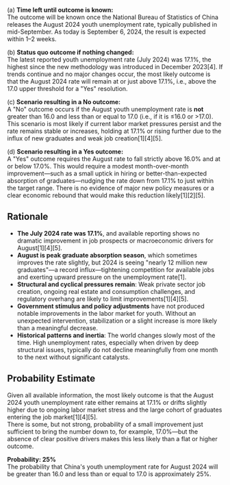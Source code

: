 (a) **Time left until outcome is known:**  
The outcome will be known once the National Bureau of Statistics of China releases the August 2024 youth unemployment rate, typically published in mid-September. As today is September 6, 2024, the result is expected within 1–2 weeks.

(b) **Status quo outcome if nothing changed:**  
The latest reported youth unemployment rate (July 2024) was 17.1%, the highest since the new methodology was introduced in December 2023[4]. If trends continue and no major changes occur, the most likely outcome is that the August 2024 rate will remain at or just above 17.1%, i.e., above the 17.0 upper threshold for a "Yes" resolution.

(c) **Scenario resulting in a No outcome:**  
A "No" outcome occurs if the August youth unemployment rate is **not** greater than 16.0 and less than or equal to 17.0 (i.e., if it is ≤16.0 or >17.0). This scenario is most likely if current labor market pressures persist and the rate remains stable or increases, holding at 17.1% or rising further due to the influx of new graduates and weak job creation[1][4][5].

(d) **Scenario resulting in a Yes outcome:**  
A "Yes" outcome requires the August rate to fall strictly above 16.0% and at or below 17.0%. This would require a modest month-over-month improvement—such as a small uptick in hiring or better-than-expected absorption of graduates—nudging the rate down from 17.1% to just within the target range. There is no evidence of major new policy measures or a clear economic rebound that would make this reduction likely[1][2][5].

## Rationale

- **The July 2024 rate was 17.1%**, and available reporting shows no dramatic improvement in job prospects or macroeconomic drivers for August[1][4][5].
- **August is peak graduate absorption season**, which sometimes improves the rate slightly, but 2024 is seeing "nearly 12 million new graduates"—a record influx—tightening competition for available jobs and exerting upward pressure on the unemployment rate[1].
- **Structural and cyclical pressures remain**: Weak private sector job creation, ongoing real estate and consumption challenges, and regulatory overhang are likely to limit improvements[1][4][5].
- **Government stimulus and policy adjustments** have not produced notable improvements in the labor market for youth. Without an unexpected intervention, stabilization or a slight increase is more likely than a meaningful decrease.
- **Historical patterns and inertia**: The world changes slowly most of the time. High unemployment rates, especially when driven by deep structural issues, typically do not decline meaningfully from one month to the next without significant catalysts.

## Probability Estimate

Given all available information, the most likely outcome is that the August 2024 youth unemployment rate either remains at 17.1% or drifts slightly higher due to ongoing labor market stress and the large cohort of graduates entering the job market[1][4][5].  
There is some, but not strong, probability of a small improvement just sufficient to bring the number down to, for example, 17.0%—but the absence of clear positive drivers makes this less likely than a flat or higher outcome.

**Probability: 25%**  
The probability that China's youth unemployment rate for August 2024 will be greater than 16.0 and less than or equal to 17.0 is approximately 25%.
